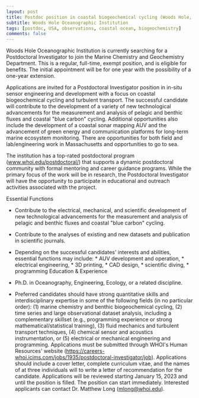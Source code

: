```yaml
---
layout: post
title: Postdoc position in coastal biogeochemical cycling (Woods Hole, Massachusetts)
subtitle: Woods Hole Oceanographic Institution
tags: [postdoc, USA, observations, coastal ocean, biogeochemistry]
comments: false
---
```

Woods Hole Oceanographic Institution is currently searching for a Postdoctoral Investigator to join the Marine Chemistry and Geochemistry Department. This is a regular, full-time, exempt position, and is eligible for benefits. The initial appointment will be for one year with the possibility of a one-year extension.

Applications are invited for a Postdoctoral Investigator position in in-situ sensor engineering and development with a focus on coastal biogeochemical cycling and turbulent transport. The successful candidate will contribute to the development of a variety of new technological advancements for the measurement and analysis of pelagic and benthic fluxes and coastal "blue carbon" cycling. Additional opportunities also include the development of a coastal sonar mapping AUV and the advancement of green energy and communication platforms for long-term marine ecosystem monitoring. There are opportunities for both field and lab/engineering work in Massachusetts and opportunities to go to sea.

The institution has a top-rated postdoctoral program (www.whoi.edu/postdoctoral/) that supports a dynamic postdoctoral community with formal mentoring and career guidance programs. While the primary focus of the work will be in research, the Postdoctoral Investigator will have the opportunity to participate in educational and outreach activities associated with the project.

Essential Functions

  *   Contribute to the electrical, mechanical, and scientific development of new technological advancements for the measurement and analysis of pelagic and benthic fluxes and coastal "blue carbon" cycling.
  *   Contribute to the analyses of existing and new datasets and publication in scientific journals.
  *   Depending on the successful candidates' interests and abilities, essential functions may include:
     *   AUV development and operation,
     *   electrical engineering,
     *   3D printing,
     *   CAD design,
     *   scientific diving,
     *   programming
Education & Experience

  *   Ph.D. in Oceanography, Engineering, Ecology, or a related discipline.
  *   Preferred candidates should have strong quantitative skills and interdisciplinary expertise in some of the following fields (in no particular order): (1) marine chemistry and benthic biogeochemical cycling, (2) time series and large observational dataset analysis, including a complementary skillset (e.g., programming experience or strong mathematical/statistical training), (3) fluid mechanics and turbulent transport techniques, (4) chemical sensor and acoustics instrumentation, or (5) electrical or mechanical engineering and programming.
Applications must be submitted through WHOI's Human Resources' website (https://careers-whoi.icims.com/jobs/1935/postdoctoral-investigator/job).  Applications should include a cover letter, complete curriculum vitae, and the names of at three individuals will to write a letter of recommendation for the candidate. Applications will be reviewed starting January 15, 2023 and until the position is filled.  The position can start immediately. Interested applicants can contact Dr. Matthew Long (mlong@whoi.edu).
